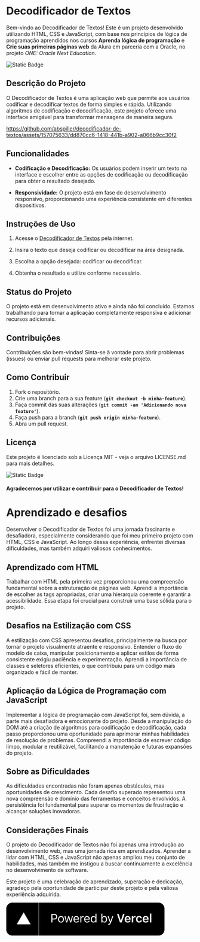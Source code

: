 # Decodificador de Textos
Bem-vindo ao Decodificador de Textos! Este é um projeto desenvolvido utilizando HTML, CSS e JavaScript, com base nos princípios de lógica de programação aprendidos nos cursos **Aprenda lógica de programação** e **Crie suas primeiras páginas web** da Alura em parceria com a Oracle, no projeto *ONE: Oracle Next Education*.

![Static Badge](https://img.shields.io/badge/EM%20DESENVOLVIMENTO-red?style=for-the-badge&logo=html&logoColor=white&label=STATUS)

## Descrição do Projeto
O Decodificador de Textos é uma aplicação web que permite aos usuários codificar e decodificar textos de forma simples e rápida. Utilizando algoritmos de codificação e decodificação, este projeto oferece uma interface amigável para transformar mensagens de maneira segura.

https://github.com/abspiller/decodificador-de-textos/assets/157075633/dd870cc6-1418-441b-a902-a066b9cc30f2

## Funcionalidades
* **Codificação e Decodificação:** Os usuários podem inserir um texto na interface e escolher entre as opções de codificação ou decodificação para obter o resultado desejado.

* **Responsividade:** O projeto está em fase de desenvolvimento responsivo, proporcionando uma experiência consistente em diferentes dispositivos.

## Instruções de Uso
1. Acesse o [Decodificador de Textos](https://decodificador-de-textos-rose.vercel.app/) pela internet.

2. Insira o texto que deseja codificar ou decodificar na área designada.

3. Escolha a opção desejada: codificar ou decodificar.

4. Obtenha o resultado e utilize conforme necessário.

## Status do Projeto
O projeto está em desenvolvimento ativo e ainda não foi concluído. Estamos trabalhando para tornar a aplicação completamente responsiva e adicionar recursos adicionais.

## Contribuições
Contribuições são bem-vindas! Sinta-se à vontade para abrir problemas (issues) ou enviar pull requests para melhorar este projeto.

## Como Contribuir
1. Fork o repositório.
2. Crie uma branch para a sua feature (**`git checkout -b minha-feature`**).
3. Faça commit das suas alterações (**`git commit -am 'Adicionando nova feature'`**).
4. Faça push para a branch (**`git push origin minha-feature`**).
5. Abra um pull request.
   
## Licença
Este projeto é licenciado sob a Licença MIT - veja o arquivo LICENSE.md para mais detalhes.

![Static Badge](https://img.shields.io/badge/MIT-yellow?style=for-the-badge&logo=html&logoColor=white&label=License)

#### Agradecemos por utilizar e contribuir para o Decodificador de Textos!


# Aprendizado e desafios

Desenvolver o Decodificador de Textos foi uma jornada fascinante e desafiadora, especialmente considerando que foi meu primeiro projeto com HTML, CSS e JavaScript. Ao longo dessa experiência, enfrentei diversas dificuldades, mas também adquiri valiosos conhecimentos.

## Aprendizado com HTML
Trabalhar com HTML pela primeira vez proporcionou uma compreensão fundamental sobre a estruturação de páginas web. Aprendi a importância de escolher as tags apropriadas, criar uma hierarquia coerente e garantir a acessibilidade. Essa etapa foi crucial para construir uma base sólida para o projeto.

## Desafios na Estilização com CSS
A estilização com CSS apresentou desafios, principalmente na busca por tornar o projeto visualmente atraente e responsivo. Entender o fluxo do modelo de caixa, manipular posicionamento e aplicar estilos de forma consistente exigiu paciência e experimentação. Aprendi a importância de classes e seletores eficientes, o que contribuiu para um código mais organizado e fácil de manter.

## Aplicação da Lógica de Programação com JavaScript
Implementar a lógica de programação com JavaScript foi, sem dúvida, a parte mais desafiadora e emocionante do projeto. Desde a manipulação do DOM até a criação de algoritmos para codificação e decodificação, cada passo proporcionou uma oportunidade para aprimorar minhas habilidades de resolução de problemas. Compreendi a importância de escrever código limpo, modular e reutilizável, facilitando a manutenção e futuras expansões do projeto.

## Sobre as Dificuldades
As dificuldades encontradas não foram apenas obstáculos, mas oportunidades de crescimento. Cada desafio superado representou uma nova compreensão e domínio das ferramentas e conceitos envolvidos. A persistência foi fundamental para superar os momentos de frustração e alcançar soluções inovadoras.

## Considerações Finais
O projeto do Decodificador de Textos não foi apenas uma introdução ao desenvolvimento web, mas uma jornada rica em aprendizados. Aprender a lidar com HTML, CSS e JavaScript não apenas ampliou meu conjunto de habilidades, mas também me instigou a buscar continuamente a excelência no desenvolvimento de software.

Este projeto é uma celebração de aprendizado, superação e dedicação, agradeço pela oportunidade de participar deste projeto e pela valiosa experiência adquirida.

[![Powered by Vercel](https://raw.githubusercontent.com/abumalick/powered-by-vercel/master/powered-by-vercel.svg)](https://decodificador-de-textos-rose.vercel.app/)

